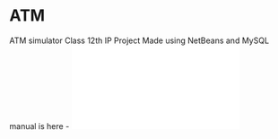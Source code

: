 # ATM
ATM simulator Class 12th IP Project
Made using NetBeans and MySQL
manual is here - ![Alt text](/Manual.pdf?raw=true "ATM")
